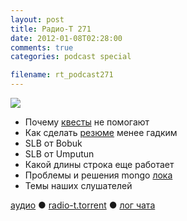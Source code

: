 ```yaml
---
layout: post
title: Радио-Т 271
date: 2012-01-08T02:28:00
comments: true
categories: podcast special

filename: rt_podcast271
---
```

![](https://radio-t.com/images/radio-t/rt271.jpg)




- Почему [квесты](http://37signals.com/svn/posts/3071-why-we-dont-hire-programmers-based-on-puzzles-api-quizzes-math-riddles-or-other-parlor-trick) не помогают
- Как сделать [резюме](http://java.dzone.com/articles/how-make-your-cv-not-suck) менее гадким
- SLB от Bobuk
- SLB от Umputun
- Какой длины строка еще работает
- Проблемы и решения mongo [лока](http://blog.pythonisito.com/2011/12/mongodbs-write-lock.html)
- Темы наших слушателей

[аудио](http://cdn.radio-t.com/rt_podcast271.mp3) ● [radio-t.torrent](http://cdn.radio-t.com/torrents/rt_podcast271.mp3.torrent) ● [лог чата](http://chat.radio-t.com/logs/radio-t-271.html)<audio src="http://cdn.radio-t.com/rt_podcast271.mp3" preload="none"></audio>
